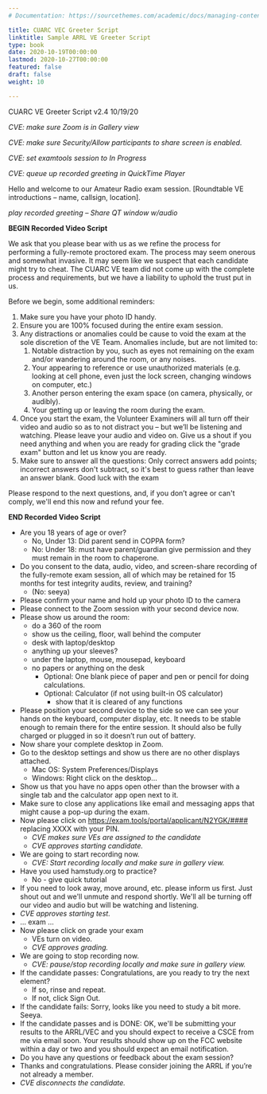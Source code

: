 ```yaml
---
# Documentation: https://sourcethemes.com/academic/docs/managing-content/

title: CUARC VEC Greeter Script
linktitle: Sample ARRL VE Greeter Script
type: book
date: 2020-10-19T00:00:00
lastmod: 2020-10-27T00:00:00
featured: false
draft: false
weight: 10

---
```

CUARC VE Greeter Script
v2.4 10/19/20


_CVE: make sure Zoom is in Gallery view_

_CVE: make sure Security/Allow participants to share screen is enabled._

_CVE: set examtools session to In Progress_

_CVE: queue up recorded greeting in QuickTime Player_

Hello and welcome to our Amateur Radio exam session. [Roundtable VE introductions – name, callsign, location].

_play recorded greeting – Share QT window w/audio_

**BEGIN Recorded Video Script**

We ask that you please bear with us as we refine the process for
performing a fully-remote proctored exam. The process may seem onerous
and somewhat invasive. It may seem like we suspect that each candidate
might try to cheat. The CUARC VE team did not come up with the
complete process and requirements, but we have a liability to uphold
the trust put in us.


Before we begin, some additional reminders:
1. Make sure you have your photo ID handy.
2. Ensure you are 100% focused during the entire exam session.
3. Any distractions or anomalies could be cause to void the exam at the sole discretion of the VE Team. Anomalies include, but are not limited to:
   1. Notable distraction by you, such as eyes not remaining on the exam and/or wandering around the room, or any noises.
   2. Your appearing to reference or use unauthorized materials (e.g. looking at cell phone, even just the lock screen, changing windows on computer, etc.)
   3. Another person entering the exam space (on camera, physically, or audibly).
   4. Your getting up or leaving the room during the exam.
4. Once you start the exam, the Volunteer Examiners will all turn off their video and audio so as to not distract you – but we’ll be listening and watching. Please leave your audio and video on. Give us a shout if you need anything and when you are ready for grading click the "grade exam" button and let us know you are ready.
5. Make sure to answer all the questions: Only correct answers add points; incorrect answers don't subtract, so it's best to guess rather than leave an answer blank. Good luck with the exam


Please respond to the next questions, and, if you don’t agree or can't comply, we'll end this now and refund your fee.

**END Recorded Video Script**

* Are you 18 years of age or over?
   * No, Under 13: Did parent send in COPPA form?
   * No: Under 18: must have parent/guardian give permission and they must remain in the room to chaperone.
* Do you consent to the data, audio, video, and screen-share recording of the fully-remote exam session, all of which may be retained for 15 months for test integrity audits, review, and training?
   * (No: seeya)
* Please confirm your name and hold up your photo ID to the camera
* Please connect to the Zoom session with your second device now.
* Please show us around the room:
   * do a 360 of the room
   * show us the ceiling, floor, wall behind the computer
   * desk with laptop/desktop
   * anything up your sleeves? 
   * under the laptop, mouse, mousepad, keyboard
   * no papers or anything on the desk
      * Optional: One blank piece of paper and pen or pencil for doing calculations.
      * Optional: Calculator (if not using built-in OS calculator)
         * show that it is cleared of any functions
* Please position your second device to the side so we can see your hands on the keyboard, computer display, etc. It needs to be stable enough to remain there for the entire session. It should also be fully charged or plugged in so it doesn’t run out of battery.
* Now share your complete desktop in Zoom.
* Go to the desktop settings and show us there are no other displays attached.
   * Mac OS: System Preferences/Displays
   * Windows: Right click on the desktop…
* Show us that you have no apps open other than the browser with a single tab and the calculator app open next to it.  
* Make sure to close any applications like email and messaging apps that might cause a pop-up during the exam.
* Now please click on https://exam.tools/portal/applicant/N2YGK/#### replacing XXXX with your PIN.
   * _CVE makes sure VEs are assigned to the candidate_
   * _CVE approves starting candidate._
* We are going to start recording now.  
   * _CVE: Start recording locally and make sure in gallery view._
* Have you used hamstudy.org to practice?
   * No - give quick tutorial
* If you need to look away, move around, etc. please inform us first. Just shout out and we'll unmute and respond shortly. We'll all be turning off our video and audio but will be watching and listening. 
* _CVE approves starting test._
* … exam ...
* Now please click on grade your exam
   * VEs turn on video.
   * _CVE approves grading._
* We are going to stop recording now.  
   * _CVE: pause/stop recording locally and make sure in gallery view._
* If the candidate passes: Congratulations, are you ready to try the next element?
   * If so, rinse and repeat.
   * If not, click Sign Out.
* If the candidate fails: Sorry, looks like you need to study a bit more. Seeya.
* If the candidate passes and is DONE: OK, we'll be submitting your results to the ARRL/VEC and you should expect to receive a CSCE from me via email soon. Your results should show up on the FCC website within a day or two and you should expect an email notification.
* Do you have any questions or feedback about the exam session?
* Thanks and congratulations. Please consider joining the ARRL if you’re not already a member.
* _CVE disconnects the candidate._
